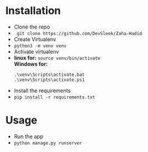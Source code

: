 # Installation
- Clone the repo
- ``` git clone https://github.com/DevSleek/Zaha-Hadid```
- Create Virtualenv
- ```python3 -m venv venv```
- Activate virtualenv
- <b>linux for:</b>
   ```source venv/bin/activate```   
  <b>Windows for:</b>
  ```
  .\venv\Scripts\activate.bat
  .\venv\Scripts\activate.ps1
  ```
- Install the requirements
- ```pip install -r requirements.txt```
  
# Usage
- Run the app
- ```python manage.py runserver```
